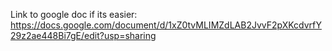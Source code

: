 Link to google doc if its easier:
https://docs.google.com/document/d/1xZ0tvMLIMZdLAB2JvvF2pXKcdvrfY29z2ae448Bi7gE/edit?usp=sharing
